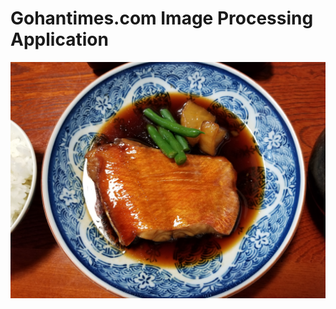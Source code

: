 # Gohantimes.com Image Processing Application

![example image](test_food_images/gorosaya-izu-14%20copy.jpg)
